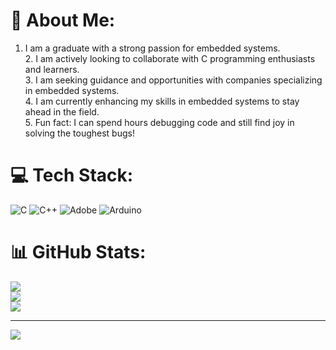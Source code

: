 # 💫 About Me:
1. I am a graduate with a strong passion for embedded systems.  <br>2. I am actively looking to collaborate with C programming enthusiasts and learners.  <br>3. I am seeking guidance and opportunities with companies specializing in embedded systems.  <br>4. I am currently enhancing my skills in embedded systems to stay ahead in the field.  <br>5. Fun fact: I can spend hours debugging code and still find joy in solving the toughest bugs!  <br>


# 💻 Tech Stack:
![C](https://img.shields.io/badge/c-%2300599C.svg?style=for-the-badge&logo=c&logoColor=white) ![C++](https://img.shields.io/badge/c++-%2300599C.svg?style=for-the-badge&logo=c%2B%2B&logoColor=white) ![Adobe](https://img.shields.io/badge/adobe-%23FF0000.svg?style=for-the-badge&logo=adobe&logoColor=white) ![Arduino](https://img.shields.io/badge/-Arduino-00979D?style=for-the-badge&logo=Arduino&logoColor=white)
# 📊 GitHub Stats:
![](https://github-readme-stats.vercel.app/api?username=thiya1566&theme=dark&hide_border=false&include_all_commits=true&count_private=true)<br/>
![](https://github-readme-streak-stats.herokuapp.com/?user=thiya1566&theme=dark&hide_border=false)<br/>
![](https://github-readme-stats.vercel.app/api/top-langs/?username=thiya1566&theme=dark&hide_border=false&include_all_commits=true&count_private=true&layout=compact)

---
[![](https://visitcount.itsvg.in/api?id=thiya1566&icon=1&color=0)](https://visitcount.itsvg.in)

<!-- Proudly created with GPRM ( https://gprm.itsvg.in ) -->
